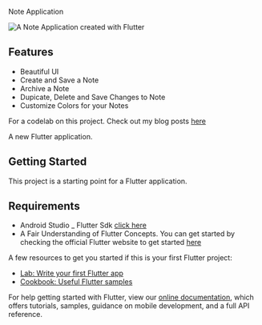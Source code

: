 


Note Application


![A Note Application created with Flutter](https://cdn-images-1.medium.com/max/1600/1*W_PmxxJyFkpl3ktHrqpMHg.gif)

## Features

- Beautiful UI
- Create and Save a Note
- Archive a Note 
- Dupicate, Delete and Save Changes to Note
- Customize Colors for your Notes

For a codelab on this project. Check out my blog posts [here](https://codesource.io/author/eshiet/)



A new Flutter application.

## Getting Started

This project is a starting point for a Flutter application.


## Requirements 

- Android Studio
_ Flutter Sdk [click here](https://flutter.dev/docs/get-started/install)
- A Fair Understanding of Flutter Concepts. You can get started by checking the official Flutter website to get started [here](https://flutter.dev/docs/get-started/codelab)

A few resources to get you started if this is your first Flutter project:

- [Lab: Write your first Flutter app](https://flutter.dev/docs/get-started/codelab)
- [Cookbook: Useful Flutter samples](https://flutter.dev/docs/cookbook)

For help getting started with Flutter, view our
[online documentation](https://flutter.dev/docs), which offers tutorials,
samples, guidance on mobile development, and a full API reference.
